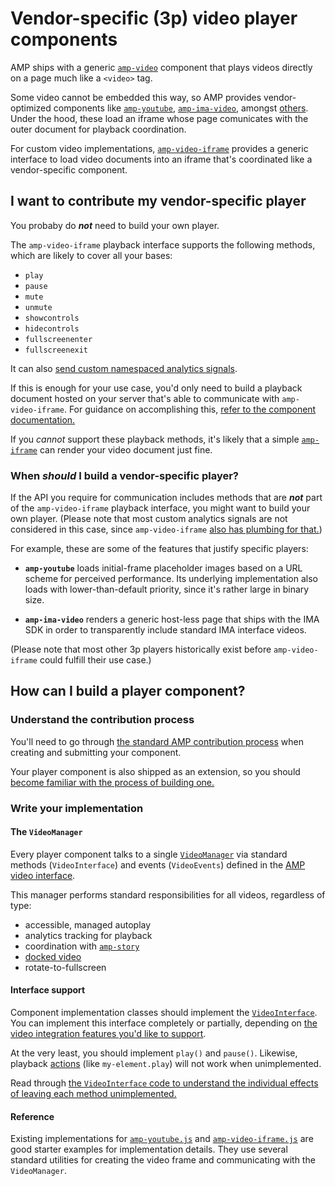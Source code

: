 # Vendor-specific (3p) video player components

AMP ships with a generic [`amp-video`](https://go.amp.dev/c/amp-video) component that plays videos directly on a page much like a `<video>` tag.

Some video cannot be embedded this way, so AMP provides vendor-optimized components like [`amp-youtube`](https://go.amp.dev/c/amp-youtube),
[`amp-ima-video`](https://go.amp.dev/c/amp-ima-video), amongst [others](./amp-video-interface.md).
Under the hood, these load an iframe whose page comunicates with the outer document for playback coordination.

For custom video implementations, [`amp-video-iframe`](https://go.amp.dev/c/amp-video-iframe) provides a generic interface to load video documents into an iframe that's coordinated
like a vendor-specific component.

## I want to contribute my vendor-specific player

You probaby do **_not_** need to build your own player.

The `amp-video-iframe` playback interface supports the following methods, which are likely to cover all your bases:

- `play`
- `pause`
- `mute`
- `unmute`
- `showcontrols`
- `hidecontrols`
- `fullscreenenter`
- `fullscreenexit`

It can also [send custom namespaced analytics signals](<https://amp.dev/documentation/components/amp-video-iframe/#postanalyticsevent(eventtype[,-vars])>).

If this is enough for your use case, you'd only need to build a playback document hosted on your server that's able to communicate with `amp-video-iframe`.
For guidance on accomplishing this, [refer to the component documentation.](https://go.amp.dev/c/amp-video-iframe)

If you _cannot_ support these playback methods, it's likely that a simple [`amp-iframe`](https://go.amp.dev/c/amp-iframe)
can render your video document just fine.

### When _should_ I build a vendor-specific player?

If the API you require for communication includes methods that are **_not_** part of the `amp-video-iframe` playback interface,
you might want to build your own player. (Please note that most custom analytics signals are not considered in this case,
since `amp-video-iframe` [also has plumbing for that.](<https://amp.dev/documentation/components/amp-video-iframe/#postanalyticsevent(eventtype[,-vars])>))

For example, these are some of the features that justify specific players:

- **`amp-youtube`** loads initial-frame placeholder images based on a URL scheme for perceived performance.
  Its underlying implementation also loads with lower-than-default priority, since it's rather large in binary size.

- **`amp-ima-video`** renders a generic host-less page that ships with the IMA SDK in order to transparently include
  standard IMA interface videos.

(Please note that most other 3p players historically exist before `amp-video-iframe` could fulfill their use case.)

## How can I build a player component?

### Understand the contribution process

You'll need to go through [the standard AMP contribution process](../CONTRIBUTING.md) when creating and submitting
your component.

Your player component is also shipped as an extension, so you should [become familiar with the process of building one.](https://github.com/ampproject/amphtml/blob/master/contributing/building-an-amp-extension.md)

### Write your implementation

#### The `VideoManager`

Every player component talks to a single [`VideoManager`](../src/service/video-manager-impl.js) via standard methods (`VideoInterface`) and events (`VideoEvents`) defined in the [AMP video interface](../src/video-interface.js).

This manager performs standard responsibilities for all videos, regardless of type:

- accessible, managed autoplay
- analytics tracking for playback
- coordination with [`amp-story`](https://go.amp.dev/c/amp-youtube)
- [docked video](https://amp.dev/documentation/components/amp-video-docking/)
- rotate-to-fullscreen

#### Interface support

Component implementation classes should implement the [`VideoInterface`](../src/video-interface.js).
You can implement this interface completely or partially, depending on [the video integration features you'd like to support](./amp-video-interface.md).

At the very least, you should implement `play()` and `pause()`. Likewise, playback
[actions](https://amp.dev/documentation/guides-and-tutorials/learn/amp-actions-and-events/) (like `my-element.play`) will not work when unimplemented.

Read through [the `VideoInterface` code to understand the individual effects of leaving each method unimplemented.](../src/video-interface.js)

#### Reference

Existing implementations for [`amp-youtube.js`](../extensions/amp-youtube/0.1/amp-youtube.js) and [`amp-video-iframe.js`](../extensions/amp-video-iframe/0.1/amp-video-iframe.js) are good starter examples for implementation details. They use several standard utilities for creating the video frame and communicating with the `VideoManager`.

